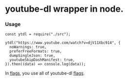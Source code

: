 # youtube-dl wrapper in node.

### Usage

```
const ytdl = require("./src");

ytdl("https://www.youtube.com/watch?v=djV11Xbc914", {
  noWarnings: true,
  preferFreeFormats: true,
  dumpSingleJson: true,
  youtubeSkipDashManifest: true,
}).then((data) => console.log(data));
```

In [flags](https://github.com/ytdl-org/youtube-dl/blob/master/README.md#options), you use all of youtube-dl [flags](https://github.com/ytdl-org/youtube-dl/blob/master/README.md#options).
